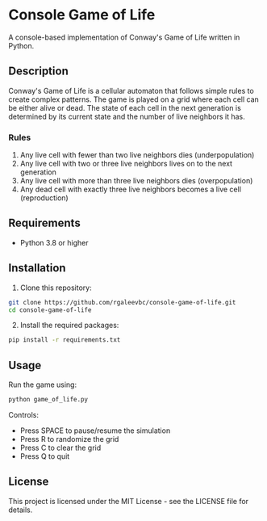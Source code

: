 # Console Game of Life

A console-based implementation of Conway's Game of Life written in Python.

## Description

Conway's Game of Life is a cellular automaton that follows simple rules to create complex patterns. The game is played on a grid where each cell can be either alive or dead. The state of each cell in the next generation is determined by its current state and the number of live neighbors it has.

### Rules

1. Any live cell with fewer than two live neighbors dies (underpopulation)
2. Any live cell with two or three live neighbors lives on to the next generation
3. Any live cell with more than three live neighbors dies (overpopulation)
4. Any dead cell with exactly three live neighbors becomes a live cell (reproduction)

## Requirements

- Python 3.8 or higher

## Installation

1. Clone this repository:
```bash
git clone https://github.com/rgaleevbc/console-game-of-life.git
cd console-game-of-life
```

2. Install the required packages:
```bash
pip install -r requirements.txt
```

## Usage

Run the game using:
```bash
python game_of_life.py
```

Controls:
- Press SPACE to pause/resume the simulation
- Press R to randomize the grid
- Press C to clear the grid
- Press Q to quit

## License

This project is licensed under the MIT License - see the LICENSE file for details.